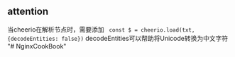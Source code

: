 ## attention
当cheerio在解析节点时，需要添加 ` const $ = cheerio.load(txt,{decodeEntities: false})`
decodeEntities可以帮助将Unicode转换为中文字符 "# NginxCookBook" 
